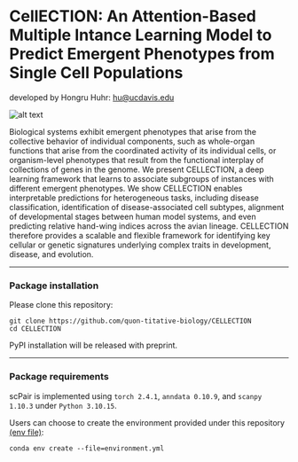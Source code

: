 # CellECTION: An Attention-Based Multiple Intance Learning Model to Predict Emergent Phenotypes from Single Cell Populations

developed by Hongru Huhr: hu@ucdavis.edu

![alt text](https://github.com/quon-titative-biology/CELLECTION/blob/main/img/CellECTIVE.png)

Biological systems exhibit emergent phenotypes that arise from the collective behavior of individual components, such as whole-organ functions that arise from the coordinated activity of its individual cells, or organism-level phenotypes that result from the functional interplay of collections of genes in the genome. We present CELLECTION, a deep learning framework that learns to associate subgroups of instances with different emergent phenotypes. We show CELLECTION enables interpretable predictions for heterogeneous tasks, including disease classification, identification of disease-associated cell subtypes, alignment of developmental stages between human model systems, and even predicting relative hand-wing indices across the avian lineage. CELLECTION therefore provides a scalable and flexible framework for identifying key cellular or genetic signatures underlying complex traits in development, disease, and evolution.

---
### Package installation
Please clone this repository:
```command line
git clone https://github.com/quon-titative-biology/CELLECTION
cd CELLECTION
```
PyPI installation will be released with preprint.

---
### Package requirements
scPair is implemented using `torch 2.4.1`, `anndata 0.10.9`, and `scanpy 1.10.3`  under `Python 3.10.15`. 

Users can choose to create the environment provided under this repository [(env file)](https://github.com/quon-titative-biology/CELLECTION/blob/main/environment.yml):
```command line
conda env create --file=environment.yml
```
